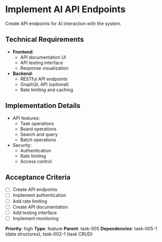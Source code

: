 # Implement AI API Endpoints

Create API endpoints for AI interaction with the system.

## Technical Requirements
- **Frontend**:
  - API documentation UI
  - API testing interface
  - Response visualization
- **Backend**:
  - RESTful API endpoints
  - GraphQL API (optional)
  - Rate limiting and caching

## Implementation Details
- API features:
  - Task operations
  - Board operations
  - Search and query
  - Batch operations
- Security:
  - Authentication
  - Rate limiting
  - Access control

## Acceptance Criteria
- [ ] Create API endpoints
- [ ] Implement authentication
- [ ] Add rate limiting
- [ ] Create API documentation
- [ ] Add testing interface
- [ ] Implement monitoring

**Priority**: high
**Type**: feature
**Parent**: task-005
**Dependencies**: task-005-1 (data structures), task-002-1 (task CRUD) 